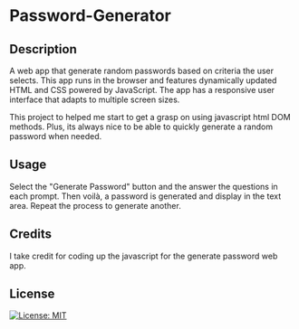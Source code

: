 # Password-Generator

## Description

 A web app that generate random passwords based on criteria the user selects. This app runs in the browser and features dynamically updated HTML and CSS powered by JavaScript. The app has a responsive user interface that adapts to multiple screen sizes.

 This project to helped me start to get a grasp on using javascript html DOM methods. Plus, its always nice to be able to quickly generate a random password when needed.

## Usage

Select the "Generate Password" button and the answer the questions in each prompt. Then voilà, a password is generated and display in the text area. Repeat the process to generate another.



## Credits

I take credit for coding up the javascript for the generate password web app.

## License

 [![License: MIT](https://img.shields.io/badge/License-MIT-yellow.svg)](https://opensource.org/licenses/MIT)